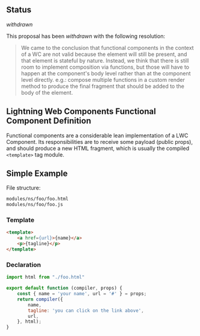 ## Status

_withdrawn_

This proposal has been _withdrawn_ with the following resolution:

> We came to the conclusion that functional components in the context of a WC are not valid because the element will still be present, and that element is stateful by nature. Instead, we think that there is still room to implement composition via functions, but those will have to happen at the component's body level rather than at the component level directly. e.g.: compose multiple functions in a custom render method to produce the final fragment that should be added to the body of the element.

## Lightning Web Components Functional Component Definition

Functional components are a considerable lean implementation of a LWC Component. Its responsibilities are to receive some payload (public props), and should produce a new HTML fragment, which is usually the compiled `<template>` tag module.

## Simple Example

File structure:

```bash
modules/ns/foo/foo.html
modules/ns/foo/foo.js
```

### Template

```html
<template>
    <a href={url}>{name}</a>
    <p>{tagline}</p>
</template>
```

### Declaration

```js
import html from "./foo.html"

export default function (compiler, props) {
    const { name = 'your name', url = '#' } = props;
    return compiler({
        name,
        tagline: 'you can click on the link above',
        url,
    }, html);
}
```
